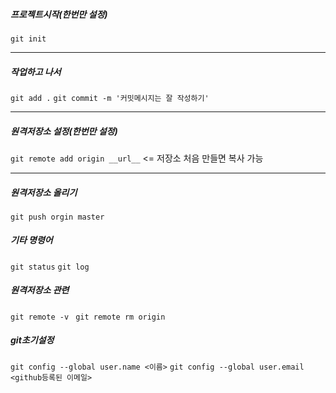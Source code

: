 ##### 프로젝트시작(한번만 설정)
`git init`

----------------------------------------------------------------------------------------------------

##### 작업하고 나서
`git add .` 
`git commit -m '커밋메시지는 잘 작성하기'`

---------------------------------------------------------------------------------------------------

##### 원격저장소 설정(한번만 설정)
`git remote add origin __url__` <= 저장소 처음 만들면 복사 가능

---------------------------------------------------------------------------------------------------

##### 원격저장소 올리기
`git push orgin master`

##### 기타 명령어
`git status`
`git log`

##### 원격저장소 관련
`git remote -v `
`git remote rm origin  `





##### git초기설정
`git config --global user.name <이름>`
`git config --global user.email <github등록된 이메일>`
